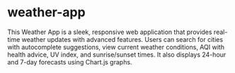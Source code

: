 # weather-app
This Weather App is a sleek, responsive web application that provides real-time weather updates with advanced features. Users can search for cities with autocomplete suggestions, view current weather conditions, AQI with health advice, UV index, and sunrise/sunset times. It also displays 24-hour and 7-day forecasts using Chart.js graphs.
